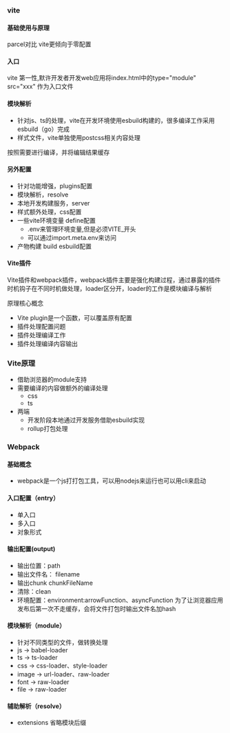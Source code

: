 ### vite

#### 基础使用与原理
parcel对比 vite更倾向于零配置
<!-- webpack 入口、解析、出口、loader、plugin -->

#### 入口
vite 第一性,默许开发者开发web应用将index.html中的type="module" src="xxx" 作为入口文件

#### 模块解析
- 针对js、ts的处理，vite在开发环境使用esbuild构建的，很多编译工作采用esbuild（go）完成
- 样式文件，vite单独使用postcss相关内容处理

按照需要进行编译，并将编辑结果缓存

#### 另外配置
- 针对功能增强，plugins配置
- 模块解析，resolve
- 本地开发构建服务，server
- 样式额外处理，css配置
- 一些vite环境变量 define配置
  - .env来管理环境变量,但是必须VITE_开头
  - 可以通过import.meta.env来访问
- 产物构建 build esbuild配置

#### Vite插件
Vite插件和webpack插件，webpack插件主要是强化构建过程，通过暴露的插件时机钩子在不同时机做处理，loader区分开，loader的工作是模块编译与解析

原理核心概念
- Vite plugin是一个函数，可以覆盖原有配置
- 插件处理配置问题
- 插件处理编译工作
- 插件处理编译内容输出

### Vite原理
- 借助浏览器的module支持
- 需要编译的内容做额外的编译处理
  - css
  - ts
- 两端
  - 开发阶段本地通过开发服务借助esbuild实现
  - rollup打包处理


### Webpack

#### 基础概念
- webpack是一个js打打包工具，可以用nodejs来运行也可以用cli来启动

#### 入口配置（entry）
- 单入口
- 多入口
- 对象形式

#### 输出配置(output)
- 输出位置：path
- 输出文件名： filename
- 输出chunk chunkFileName
- 清除：clean
- 环境配置：environment:arrowFunction、asyncFunction
  为了让浏览器应用发布后第一次不走缓存，会将文件打包时输出文件名加hash

#### 模块解析（module）
- 针对不同类型的文件，做转换处理
- js -> babel-loader
- ts -> ts-loader
- css -> css-loader、style-loader
- image -> url-loader、raw-loader
- font -> raw-loader
- file -> raw-loader

#### 辅助解析（resolve）
- extensions 省略模块后缀